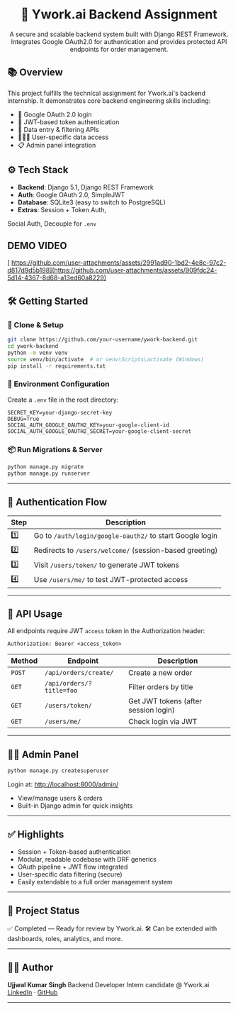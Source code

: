 
<h1 align="center">🚀 Ywork.ai Backend Assignment</h1>

<p align="center">
  A secure and scalable backend system built with Django REST Framework.<br>
  Integrates Google OAuth2.0 for authentication and provides protected API endpoints for order management.
</p>



## 📚 Overview

This project fulfills the technical assignment for Ywork.ai's backend internship. It demonstrates core backend engineering skills including:

- 🔐 Google OAuth 2.0 login
- 🎫 JWT-based token authentication
- 🔄 Data entry & filtering APIs
- 🧑‍🤝‍🧑 User-specific data access
- 📋 Admin panel integration



## ⚙️ Tech Stack

- **Backend**: Django 5.1, Django REST Framework
- **Auth**: Google OAuth 2.0, SimpleJWT
- **Database**: SQLite3 (easy to switch to PostgreSQL)
- **Extras**: Session + Token Auth,
  
Social Auth, Decouple for `.env`

## **DEMO VIDEO**



[
https://github.com/user-attachments/assets/2991ad90-1bd2-4e8c-97c2-d817d9d5b198](https://github.com/user-attachments/assets/909fdc24-5d14-4367-8d68-a13ed60a8229)

## 🛠️ Getting Started

### 🔧 Clone & Setup

```bash
git clone https://github.com/your-username/ywork-backend.git
cd ywork-backend
python -m venv venv
source venv/bin/activate  # or venv\Scripts\activate (Windows)
pip install -r requirements.txt
````

### 🔐 Environment Configuration

Create a `.env` file in the root directory:

```env
SECRET_KEY=your-django-secret-key
DEBUG=True
SOCIAL_AUTH_GOOGLE_OAUTH2_KEY=your-google-client-id
SOCIAL_AUTH_GOOGLE_OAUTH2_SECRET=your-google-client-secret
```

### 📦 Run Migrations & Server

```bash
python manage.py migrate
python manage.py runserver
```

---

## 🔑 Authentication Flow

| Step | Description                                              |
| ---- | -------------------------------------------------------- |
| 1️⃣  | Go to `/auth/login/google-oauth2/` to start Google login |
| 2️⃣  | Redirects to `/users/welcome/` (session-based greeting)  |
| 3️⃣  | Visit `/users/token/` to generate JWT tokens             |
| 4️⃣  | Use `/users/me/` to test JWT-protected access            |

---

## 🧪 API Usage

All endpoints require JWT `access` token in the Authorization header:

```
Authorization: Bearer <access_token>
```

| Method | Endpoint                 | Description                          |
| ------ | ------------------------ | ------------------------------------ |
| `POST` | `/api/orders/create/`    | Create a new order                   |
| `GET`  | `/api/orders/?title=foo` | Filter orders by title               |
| `GET`  | `/users/token/`          | Get JWT tokens (after session login) |
| `GET`  | `/users/me/`             | Check login via JWT                  |

---

## 👨‍💼 Admin Panel

```bash
python manage.py createsuperuser
```

Login at: [http://localhost:8000/admin/](http://localhost:8000/admin/)

* View/manage users & orders
* Built-in Django admin for quick insights

---


## ✅ Highlights

* Session + Token-based authentication
* Modular, readable codebase with DRF generics
* OAuth pipeline + JWT flow integrated
* User-specific data filtering (secure)
* Easily extendable to a full order management system

---

## 📌 Project Status

✅ Completed — Ready for review by Ywork.ai.
🛠️ Can be extended with dashboards, roles, analytics, and more.

---

## 👨‍💻 Author

**Ujjwal Kumar Singh**
Backend Developer Intern candidate @ Ywork.ai
[LinkedIn](https://www.linkedin.com/in/ujjwal-kumar-singh/) · [GitHub](https://github.com/your-username)

---

